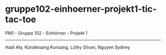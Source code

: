 # gruppe102-einhoerner-projekt1-tic-tac-toe
PM1 - Gruppe 102 - Einhörner - Projekt 1

---
 Hadi Ala, Kündetsang Kunsang, Lüthy Silvan, Nguyen Sydney
